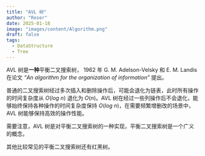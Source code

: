 ```yaml
---
title: "AVL 树"
author: "Roser"
date: 2025-01-18
image: "images/content/Algorithm.png"
draft: false
tags:
  - DataStructure
  - Tree
---
```

AVL 树是**一种**平衡二叉搜索树， 1962 年 G. M. Adelson-Velsky 和 E. M. Landis 在论文 *“An algorithm for the organization of information”* 提出。

普通的二叉搜索树经过多次插入和删除操作后，可能会退化为链表，此时所有操作的时间复杂度从 $O(log\ n)$ 退化为 $O(n)$。AVL 树在经过一些列操作后不会退化，能够始终保持各种操作的时间复杂度保持 $O(log\ n)$，在需要频繁增删改的场景中，AVL 树能够保持高效的操作性能。

需要注意，AVL 树是对平衡二叉搜索树的一种实现，平衡二叉搜索树是一个广义的概念。

其他比较常见的平衡二叉搜索树还有红黑树。